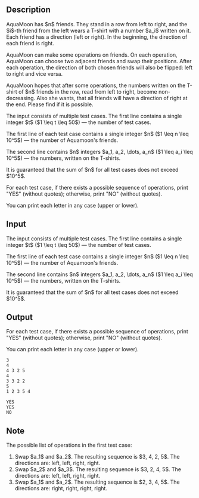 ## Description

<div><p>AquaMoon has $n$ friends. They stand in a row from left to right, and the $i$-th friend from the left wears a T-shirt with a number $a_i$ written on it. Each friend has a direction (left or right). In the beginning, the direction of each friend is <span class="tex-font-style-bf">right</span>.</p><p>AquaMoon can make some operations on friends. On each operation, AquaMoon can choose two <span class="tex-font-style-bf">adjacent</span> friends and swap their positions. After each operation, the direction of both chosen friends will also be flipped: left to right and vice versa.</p><p>AquaMoon hopes that after some operations, the numbers written on the T-shirt of $n$ friends in the row, read from left to right, become <span class="tex-font-style-bf">non-decreasing</span>. Also she wants, that all friends will have a direction of <span class="tex-font-style-bf">right</span> at the end. Please find if it is possible.</p></div><div class="input-specification"><p>The input consists of multiple test cases. The first line contains a single integer $t$ ($1 \leq t \leq 50$) — the number of test cases.</p><p>The first line of each test case contains a single integer $n$ ($1 \leq n \leq 10^5$) — the number of Aquamoon's friends.</p><p>The second line contains $n$ integers $a_1, a_2, \dots, a_n$ ($1 \leq a_i \leq 10^5$) — the numbers, written on the T-shirts.</p><p>It is guaranteed that the sum of $n$ for all test cases does not exceed $10^5$.</p></div><div class="output-specification"><p>For each test case, if there exists a possible sequence of operations, print "<span class="tex-font-style-tt">YES</span>" (without quotes); otherwise, print "<span class="tex-font-style-tt">NO</span>" (without quotes).</p><p>You can print each letter in any case (upper or lower).</p></div>

## Input

<p>The input consists of multiple test cases. The first line contains a single integer $t$ ($1 \leq t \leq 50$) — the number of test cases.</p><p>The first line of each test case contains a single integer $n$ ($1 \leq n \leq 10^5$) — the number of Aquamoon's friends.</p><p>The second line contains $n$ integers $a_1, a_2, \dots, a_n$ ($1 \leq a_i \leq 10^5$) — the numbers, written on the T-shirts.</p><p>It is guaranteed that the sum of $n$ for all test cases does not exceed $10^5$.</p>

## Output

<p>For each test case, if there exists a possible sequence of operations, print "<span class="tex-font-style-tt">YES</span>" (without quotes); otherwise, print "<span class="tex-font-style-tt">NO</span>" (without quotes).</p><p>You can print each letter in any case (upper or lower).</p>





```input1
3
4
4 3 2 5
4
3 3 2 2
5
1 2 3 5 4
```




```output1
YES
YES
NO
```



## Note

<p>The possible list of operations in the first test case:</p><ol> <li> Swap $a_1$ and $a_2$. The resulting sequence is $3, 4, 2, 5$. The directions are: left, left, right, right. </li><li> Swap $a_2$ and $a_3$. The resulting sequence is $3, 2, 4, 5$. The directions are: left, left, right, right. </li><li> Swap $a_1$ and $a_2$. The resulting sequence is $2, 3, 4, 5$. The directions are: right, right, right, right. </li></ol>
